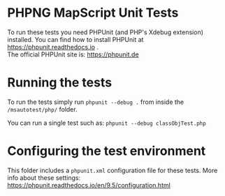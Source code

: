 # PHPNG MapScript Unit Tests

To run these tests you need PHPUnit (and PHP's Xdebug extension) installed. 
You can find how to install PHPUnit at https://phpunit.readthedocs.io .  
The official PHPUnit site is: https://phpunit.de

# Running the tests

To run the tests simply run `phpunit --debug .` from inside the `/msautotest/php/`
folder.

You can run a single test such as: `phpunit --debug classObjTest.php`

# Configuring the test environment

This folder includes a `phpunit.xml` configuration file for these tests.  More 
info about these settings: https://phpunit.readthedocs.io/en/9.5/configuration.html
